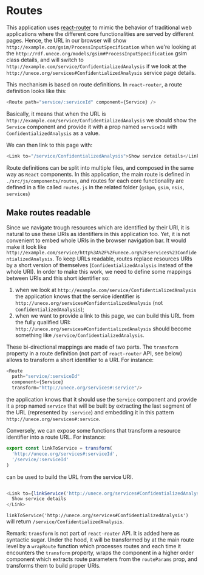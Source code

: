 # Routes

This application uses [react-router](https://github.com/ReactTraining/react-router) to mimic the behavior of traditional web applications where the different core functionalities are served by different pages. Hence, the URL in our browser will show `http://example.com/gsim/ProcessInputSpecification` when we're looking at the `http://rdf.unece.org/models/gsim#ProcessInputSpecification` gsim class details, and will switch to `http://example.com/service/ConfidentializedAnalysis` if we look at the  `http://unece.org/services#ConfidentializedAnalysis` service page details.

This mechanism is based on route definitions. In `react-router`, a route
definition looks like this:

```javascript
<Route path="service/:serviceId" component={Service} />
```

Basically, it means that when the URL is `http://example.com/service/ConfidentializedAnalysis` we should show the `Service` component and provide it with a prop named `serviceId` with `ConfidentializedAnalysis` as a value.

We can then link to this page with:

```javascript
<Link to="/service/ConfidentializedAnalysis">Show service details</Link>
```

Route definitions can be split into multiple files, and composed in the same way as `React` components. In this application, the main route is defined in `./src/js/components/routes`, and routes for each core functionality  are defined in a file called `routes.js` in the related folder (`gsbpm`, `gsim`, `nsis`, `services`)

## Make routes readable
  
Since we navigate trough resources which are identified by their URI, it is natural to use these URIs as identifiers in this application too. Yet, it is not convenient to embed whole URIs in the browser navigation bar. It would make it look like `http://example.com/service/http%3A%2F%2Funece.org%2Fservices%23ConfidentializedAnalysis`. To keep URLs readable, routes replace resources URIs by a short version of themselves (`ConfidentializedAnalysis` instead of the whole URI).
In order to make this work, we need to define some mappings between URIs and this short identifier so:
1. when we look at `http://example.com/service/ConfidentializedAnalysis` the application knows that the service identifier is `http://unece.org/services#ConfidentializedAnalysis` (not `ConfidentializedAnalysis`);
2. when we want to provide a link to this page, we can build this URL from the fully qualified URI: `http://unece.org/services#ConfidentializedAnalysis` should become something like `/service/ConfidentializedAnalysis`.

These bi-directional mappings are made of two parts. The `transform` property in a route definition (not part of `react-router` API, see below) allows to transform a short identifier to a URI. For instance:

```javascript
<Route 
  path="service/:serviceId"
  component={Service}
  transform="http://unece.org/services#:service"/>
```
the application knows that it should use the `Service` component and provide it a prop named `service` that will be built by extracting the last segment of the URL (represented by `:service`) and embedding it in this pattern `http://unece.org/services#:service`.

Conversely, we can expose some functions that transform a resource identifier into a route URL. For instance:

```javascript
export const linkToService = transform(
  'http://unece.org/services#:serviceId',
  '/service/:serviceId'
)
```
can be used to build the URL from the service URI.

```javascript

<Link to={linkService('http://unece.org/services#ConfidentializedAnalysis')}>
  Show service details
</Link>
```
`linkToService('http://unece.org/services#ConfidentializedAnalysis')` will return `/service/ConfidentializedAnalysis`.

Remark:  `transform` is not part of `react-router` API. It is added here as syntactic sugar. Under the hood, it will be transformed by at the main route level by a `wrapRoute` function which processes routes and each time it encounters the `transform` property, wraps the component in a higher order component which extracts route parameters from the `routeParams` prop, and transforms them to build proper URIs.

